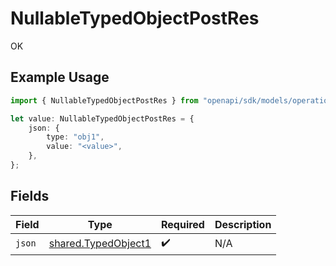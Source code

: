# NullableTypedObjectPostRes

OK

## Example Usage

```typescript
import { NullableTypedObjectPostRes } from "openapi/sdk/models/operations";

let value: NullableTypedObjectPostRes = {
    json: {
        type: "obj1",
        value: "<value>",
    },
};
```

## Fields

| Field                                                             | Type                                                              | Required                                                          | Description                                                       |
| ----------------------------------------------------------------- | ----------------------------------------------------------------- | ----------------------------------------------------------------- | ----------------------------------------------------------------- |
| `json`                                                            | [shared.TypedObject1](../../../sdk/models/shared/typedobject1.md) | :heavy_check_mark:                                                | N/A                                                               |